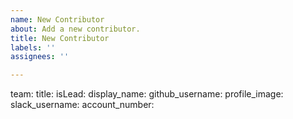 ```yaml
---
name: New Contributor
about: Add a new contributor.
title: New Contributor
labels: ''
assignees: ''

---
```


team: 
title: 
isLead: 
display_name: 
github_username: 
profile_image: 
slack_username: 
account_number:
